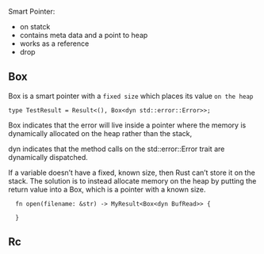 Smart Pointer:
- on statck
- contains meta data and a point to heap
- works as a reference
- drop



## Box
Box is a smart pointer with a `fixed size` which places its value `on the heap`

```
type TestResult = Result<(), Box<dyn std::error::Error>>;
```
Box indicates that the error will live inside a pointer where the memory is dynamically
allocated on the heap rather than the stack, 

dyn indicates that the method calls on the std::error::Error trait are dynamically dispatched.

If a variable doesn’t have a fixed, known size, then Rust can’t store it
on the stack. The solution is to instead allocate memory on
the heap by putting the return value into a Box, which is a pointer with a known size.

```
  fn open(filename: &str) -> MyResult<Box<dyn BufRead>> {
    
  }
```
## Rc